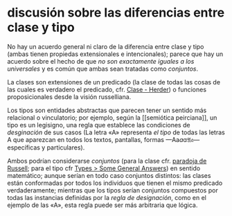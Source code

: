 # discusión sobre las diferencias entre clase y tipo
No hay un acuerdo general ni claro de la diferencia entre clase y tipo (ambas tienen propiedas extensionales e intencionales); parece que hay un acuerdo sobre el hecho de que *no son exactamente iguales a los universales* y es común que ambas sean tratadas como *conjuntos*.

La clases son extensiones de un predicado (la clase de todas las cosas de las cuales es verdadero el predicado, cfr. [Clase - Herder](https://encyclopaedia.herdereditorial.com/wiki/Clase_(l%C3%B3gica))) o funciones proposicionales desde la visión russelliana.

Los tipos son entidades abstractas que parecen tener un sentido más relacional o vinculatorio; por ejemplo, según la [[semiótica peirciana]], un tipo es un legisigno, una regla que establece las condiciones de *desginación* de sus casos (La letra «A» representa *el tipo* de todas las letras A que aparezcan en todos los textos, pantallas, formas —Aa*a*ɑ𝔄𝔞— específicas y particulares).

Ambos podrían considerarse *conjuntos* (para la clase cfr. [paradoja de Russell](https://encyclopaedia.herdereditorial.com/wiki/Paradoja_de_Russell); para el tipo cfr [Types > Some General Answers](https://plato.stanford.edu/entries/types-tokens/#SomeGenAs)) en sentido matemático; aunque serían en todo caso conjuntos distintos: las clases están conformadas por todos los individuos que tienen el mismo predicado verdaderamente; mientras que los tipos serían conjuntos compuestos por todas las instancias definidas por la *regla de designación*, como en el ejemplo de las «A», esta regla puede ser más arbitraria que lógica.
